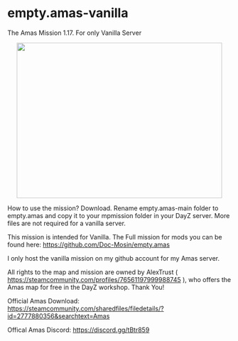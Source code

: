 # empty.amas-vanilla
The Amas Mission 1.17. For only Vanilla Server

<p align="center">
  <img width="462" height="350" src="https://dayz.li/img/amas2.png">
</p>

How to use the mission?
Download. Rename empty.amas-main folder to empty.amas and copy it to your mpmission folder in your DayZ server.
More files are not required for a vanilla server.

This mission is intended for Vanilla. The Full mission for mods you can be found here: https://github.com/Doc-Mosin/empty.amas

I only host the vanilla mission on my github account for my Amas server.

All rights to the map and mission are owned by AlexTrust ( https://steamcommunity.com/profiles/76561197999988745 ), who offers the Amas map for free in the DayZ workshop. Thank You!

Official Amas Download: https://steamcommunity.com/sharedfiles/filedetails/?id=2777880356&searchtext=Amas

Offical Amas Discord: https://discord.gg/tBtr859
